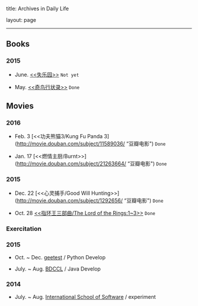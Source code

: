 title: Archives in Daily Life

layout: page

---

## Books

### 2015 

* June. [<<失乐园>>](http://book.douban.com/subject/1008074/ "豆瓣读书") `Not yet`

* May. [<<奇鸟行状录>>](http://book.douban.com/subject/1212080/ "豆瓣读书") `Done`

## Movies

### 2016

* Feb. 3 [<<功夫熊猫3/Kung Fu Panda 3](http://movie.douban.com/subject/11589036/ “豆瓣电影") `Done`

* Jan. 17 [<<燃情主厨/Burnt>>](http://movie.douban.com/subject/21263664/ “豆瓣电影") `Done`

### 2015

* Dec. 22 [<<心灵捕手/Good Will Hunting>>](http://movie.douban.com/subject/1292656/ “豆瓣电影") `Done`

* Oct. 28 [<<指环王三部曲/The Lord of the Rings:1~3>>](http://movie.douban.com/subject/1291571/ "豆瓣电影") `Done`

### Exercitation

### 2015 

* Oct. ~ Dec. [geetest](http://www.geetest.com/ "homepage") / Python Develop

* July. ~ Aug. [BDCCL](http://www.bdcclab.com/ "homepage") / Java Develop

### 2014 

* July. ~ Aug. [International School of Software](http://iss.whu.edu.cn/ "homepage") / experiment
